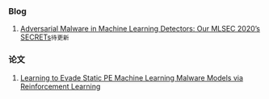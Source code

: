 

### Blog

1. [Adversarial Malware in Machine Learning Detectors: Our MLSEC 2020’s SECRETs](https://secret.inf.ufpr.br/2020/09/29/adversarial-malware-in-machine-learning-detectors-our-mlsec-2020-secrets/#defenders)`待更新`

### 论文

1. [Learning to Evade Static PE Machine Learning Malware Models via Reinforcement Learning](https://anchorety.github.io/2021/03/20/论文精读——《Learning-to-Evade-Static-PE-Machine-Learning-Malware-Models-via-Reinforcement-Learning》/)

